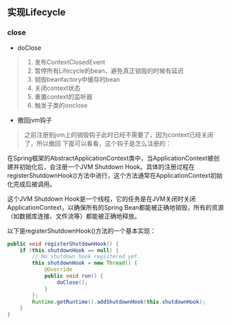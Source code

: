 ## 实现Lifecycle

### close

- doClose
> 1. 发布ContextClosedEvent
> 2. 暂停所有Lifecycle的bean，避免真正销毁的时候有延迟
> 3. 销毁beanfactory中缓存的bean
> 4. 关闭context状态
> 5. 重置context的监听器
> 6. 触发子类的onclose
- 撤回jvm钩子
> 之前注册到jvm上的销毁钩子此时已经不需要了，因为context已经关闭了，所以撤回
> 下面可以看看，这个钩子是怎么注册的：

在Spring框架的AbstractApplicationContext类中，当ApplicationContext被创建并初始化后，会注册一个JVM Shutdown Hook。具体的注册过程在registerShutdownHook()方法中进行，这个方法通常在ApplicationContext初始化完成后被调用。

这个JVM Shutdown Hook是一个线程，它的任务是在JVM关闭时关闭ApplicationContext，以确保所有的Spring Bean都能被正确地销毁，所有的资源（如数据库连接、文件流等）都能被正确地释放。

以下是registerShutdownHook()方法的一个基本实现：

```java
public void registerShutdownHook() {
    if (this.shutdownHook == null) {
        // No shutdown hook registered yet.
        this.shutdownHook = new Thread() {
            @Override
            public void run() {
                doClose();
            }
        };
        Runtime.getRuntime().addShutdownHook(this.shutdownHook);
    }
}
```